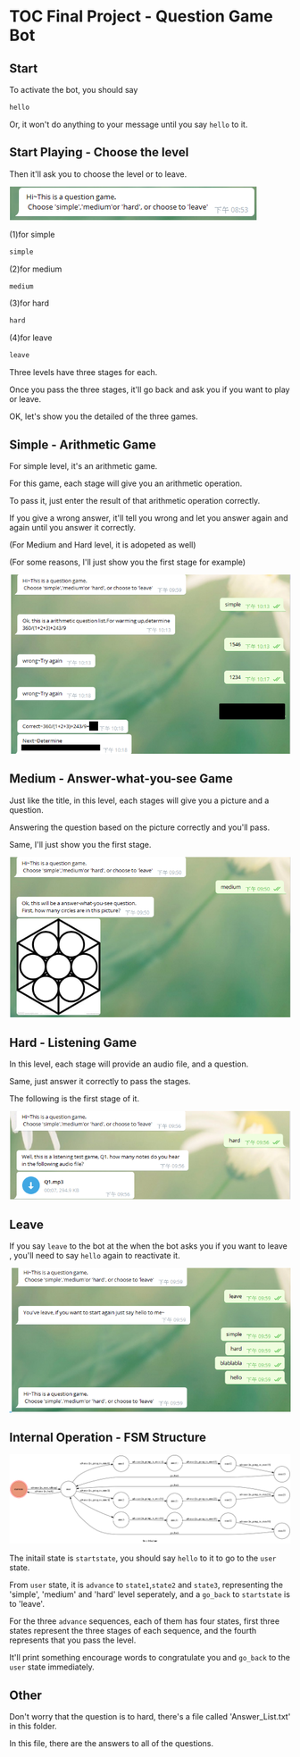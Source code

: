 # TOC Final Project - Question Game Bot



## Start

To activate the bot, you should say 

```sh
hello
```
Or, it won't do anything to your message until you say `hello` to it.

## Start Playing - Choose the level

Then it'll ask you to choose the level or to leave.

![start](./img/start.png)

(1)for simple 

```sh
simple
```

(2)for medium

```sh
medium
```

(3)for hard
```sh
hard
```

(4)for leave

```sh
leave
```


Three levels have three stages for each.

Once you pass the three stages, it'll go back and ask you if you want to play or leave.

OK, let's show you the detailed of the three games.

## Simple - Arithmetic Game

For simple level, it's an arithmetic game.

For this game, each stage will give you an arithmetic operation. 

To pass it, just enter the result of that arithmetic operation correctly.

If you give a wrong answer, it'll tell you wrong and let you answer again and again until you answer it correctly.

(For Medium and Hard level, it is adopeted as well)

(For some reasons, I'll just show you the first stage for example)

![Simple1](./img/sim_eg.png)


## Medium - Answer-what-you-see Game

Just like the title, in this level, each stages will give you a picture and a question.

Answering the question based on the picture correctly and you'll pass.

Same, I'll just show you the first stage.

![m1](./img/m_1.png)

## Hard - Listening Game

In this level, each stage will provide an audio file, and a question.

Same, just answer it correctly to pass the stages.

The following is the first stage of it.

![h1](./img/h1.png)

## Leave

If you say `leave` to the bot at the when the bot asks you if you want to leave
, you'll need to say `hello` again to reactivate it.

![leave](./img/leave.png)


## Internal Operation - FSM Structure

![fsm](./img/fsm.png)

The initail state is `startstate`, you should say `hello` to it to go to the `user` state.

From `user` state, it is `advance` to `state1`,`state2` and `state3`,
representing the 'simple', 'medium' and 'hard' level seperately, and a `go_back` to `startstate` is to 'leave'.

For the three `advance` sequences, each of them has four states, 
first three states represent the three stages of each sequence, 
and the fourth represents that you pass the level. 

It'll print something encourage words to congratulate you and `go_back` to the `user` state immediately.


## Other

Don't worry that the question is to hard, there's a file called 'Answer_List.txt' in this folder. 

In this file, there are the answers to all of the questions.







